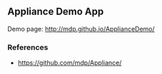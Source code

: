 ## Appliance Demo App

Demo page:
http://mdp.github.io/ApplianceDemo/

### References

- https://github.com/mdp/Appliance/
